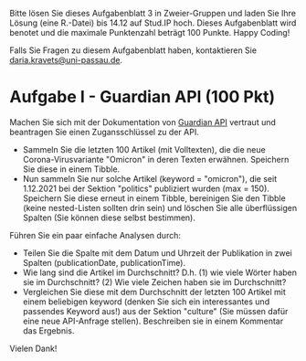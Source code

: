 Bitte lösen Sie dieses Aufgabenblatt 3 in Zweier-Gruppen und laden Sie Ihre Lösung (eine R.-Datei) bis 14.12 auf Stud.IP hoch. Dieses Aufgabenblatt wird benotet und die maximale Punktenzahl beträgt 100 Punkte. Happy Coding!

Falls Sie Fragen zu diesem Aufgabenblatt haben, kontaktieren Sie daria.kravets@uni-passau.de.

# Aufgabe I - Guardian API (100 Pkt)

Machen Sie sich mit der Dokumentation von [Guardian API](https://open-platform.theguardian.com/) vertraut und beantragen Sie einen Zugansschlüssel zu der API.

* Sammeln Sie die letzten 100 Artikel (mit Volltexten), die die neue Corona-Virusvariante "Omicron" in deren Texten erwähnen. Speichern Sie diese in einem Tibble.
* Nun sammeln Sie nur solche Artikel (keyword = "omicron"),  die seit 1.12.2021 bei der Sektion "politics" publiziert wurden (max = 150). Speichern Sie diese erneut in einem Tibble, bereinigen Sie den Tibble (keine nested-Listen sollten drin sein) und löschen Sie alle überflüssigen Spalten (Sie können diese selbst bestimmen).

Führen Sie ein paar einfache Analysen durch: 

* Teilen Sie die Spalte mit dem Datum und Uhrzeit der Publikation in zwei Spalten (publicationDate, publicationTime). 
* Wie lang sind die Artikel im Durchschnitt? D.h. (1) wie viele Wörter haben sie im Durchschnitt? (2) Wie viele Zeichen haben sie im Durchschnitt? 
* Vergleichen Sie diese mit dem Durchschnitt der letzten 100 Artikel mit einem beliebigen keyword (denken Sie sich ein interessantes und passendes Keyword aus!) aus der Sektion "culture" (Sie müssen dafür eine neue API-Anfrage stellen). Beschreiben sie in einem Kommentar das Ergebnis. 




Vielen Dank!
